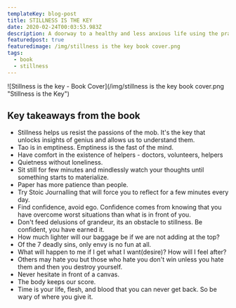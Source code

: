 ```yaml
---
templateKey: blog-post
title: STILLNESS IS THE KEY
date: 2020-02-24T00:03:53.983Z
description: A doorway to a healthy and less anxious life using the practice of stillness.
featuredpost: true
featuredimage: /img/stillness is the key book cover.png
tags:
  - book
  - stillness
---
```

![Stillness is the key - Book Cover](/img/stillness is the key book cover.png "Stillness is the Key")

## Key takeaways from the book

* Stillness helps us resist the passions of the mob. It's the key that unlocks insights of genius and allows us to understand them.
* Tao is in emptiness. Emptiness is the fast of the mind.
* Have comfort in the existence of helpers - doctors, volunteers, helpers
* Quietness without loneliness.
* Sit still for few minutes and mindlessly watch your thoughts until something starts to materialize.
* Paper has more patience than people.
* Try Stoic Journalling that will force you to reflect for a few minutes every day.
* Find confidence, avoid ego. Confidence comes from knowing that you have overcome worst situations than what is in front of you.
* Don't feed delusions of grandeur, its an obstacle to stillness. Be confident, you have earned it.
* How much lighter will our baggage be if we are not adding at the top?
* Of the 7 deadly sins, only envy is no fun at all.
* What will happen to me if I get what I want(desire)? How will I feel after?
* Others may hate you but those who hate you don't win unless you hate them and then you destroy yourself.
* Never hesitate in front of a canvas.
* The body keeps our score.
* Time is your life, flesh, and blood that you can never get back. So be wary of where you give it.
